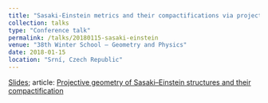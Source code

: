 ```yaml
---
title: "Sasaki-Einstein metrics and their compactifications via projective geometry"
collection: talks
type: "Conference talk"
permalink: /talks/20180115-sasaki-einstein
venue: "38th Winter School – Geometry and Physics"
date: 2018-01-15
location: "Srní, Czech Republic"
---
```


<a href="../files/talk20180115.pdf">Slides</a>; article: <a href="../publication/projective-geometry-sasaki-einstein">Projective geometry of Sasaki&ndash;Einstein structures and their compactification</a>
